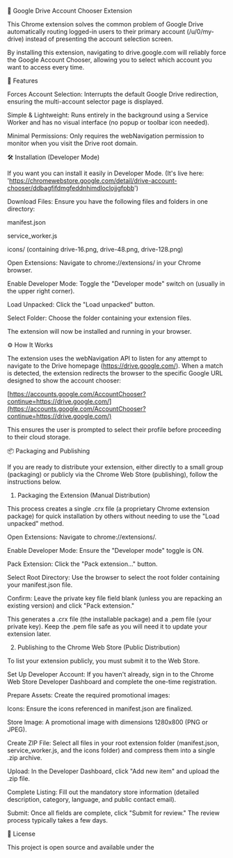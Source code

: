 📂 Google Drive Account Chooser Extension

This Chrome extension solves the common problem of Google Drive automatically routing logged-in users to their primary account (/u/0/my-drive) instead of presenting the account selection screen.

By installing this extension, navigating to drive.google.com will reliably force the Google Account Chooser, allowing you to select which account you want to access every time.

🚀 Features

Forces Account Selection: Interrupts the default Google Drive redirection, ensuring the multi-account selector page is displayed.

Simple & Lightweight: Runs entirely in the background using a Service Worker and has no visual interface (no popup or toolbar icon needed).

Minimal Permissions: Only requires the webNavigation permission to monitor when you visit the Drive root domain.

🛠️ Installation (Developer Mode)

If you want you can install it easily in Developer Mode. (It's live here: 'https://chromewebstore.google.com/detail/drive-account-chooser/ddbagfifdmgfeddnhimdloclojjgfpbb')

Download Files: Ensure you have the following files and folders in one directory:

manifest.json

service_worker.js

icons/ (containing drive-16.png, drive-48.png, drive-128.png)

Open Extensions: Navigate to chrome://extensions/ in your Chrome browser.

Enable Developer Mode: Toggle the "Developer mode" switch on (usually in the upper right corner).

Load Unpacked: Click the "Load unpacked" button.

Select Folder: Choose the folder containing your extension files.

The extension will now be installed and running in your browser.

⚙️ How It Works

The extension uses the webNavigation API to listen for any attempt to navigate to the Drive homepage (https://drive.google.com/). When a match is detected, the extension redirects the browser to the specific Google URL designed to show the account chooser:

[https://accounts.google.com/AccountChooser?continue=https://drive.google.com/](https://accounts.google.com/AccountChooser?continue=https://drive.google.com/)


This ensures the user is prompted to select their profile before proceeding to their cloud storage.

📦 Packaging and Publishing

If you are ready to distribute your extension, either directly to a small group (packaging) or publicly via the Chrome Web Store (publishing), follow the instructions below.

1. Packaging the Extension (Manual Distribution)

This process creates a single .crx file (a proprietary Chrome extension package) for quick installation by others without needing to use the "Load unpacked" method.

Open Extensions: Navigate to chrome://extensions/.

Enable Developer Mode: Ensure the "Developer mode" toggle is ON.

Pack Extension: Click the "Pack extension..." button.

Select Root Directory: Use the browser to select the root folder containing your manifest.json file.

Confirm: Leave the private key file field blank (unless you are repacking an existing version) and click "Pack extension."

This generates a .crx file (the installable package) and a .pem file (your private key). Keep the .pem file safe as you will need it to update your extension later.

2. Publishing to the Chrome Web Store (Public Distribution)

To list your extension publicly, you must submit it to the Web Store.

Set Up Developer Account: If you haven't already, sign in to the Chrome Web Store Developer Dashboard and complete the one-time registration.

Prepare Assets: Create the required promotional images:

Icons: Ensure the icons referenced in manifest.json are finalized.

Store Image: A promotional image with dimensions 1280x800 (PNG or JPEG).

Create ZIP File: Select all files in your root extension folder (manifest.json, service_worker.js, and the icons folder) and compress them into a single .zip archive.

Upload: In the Developer Dashboard, click "Add new item" and upload the .zip file.

Complete Listing: Fill out the mandatory store information (detailed description, category, language, and public contact email).

Submit: Once all fields are complete, click "Submit for review." The review process typically takes a few days.

📝 License

This project is open source and available under the
